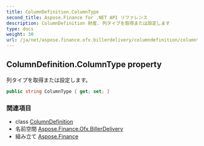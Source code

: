 ```yaml
---
title: ColumnDefinition.ColumnType
second_title: Aspose.Finance for .NET API リファレンス
description: ColumnDefinition 財産. 列タイプを取得または設定します
type: docs
weight: 30
url: /ja/net/aspose.finance.ofx.billerdelivery/columndefinition/columntype/
---
```

## ColumnDefinition.ColumnType property

列タイプを取得または設定します。

```csharp
public string ColumnType { get; set; }
```

### 関連項目

* class [ColumnDefinition](../)
* 名前空間 [Aspose.Finance.Ofx.BillerDelivery](../../columndefinition/)
* 組み立て [Aspose.Finance](../../../)


